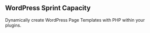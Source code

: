 <h2>WordPress Sprint Capacity</h2>

Dynamically create WordPress Page Templates with PHP within your plugins.
